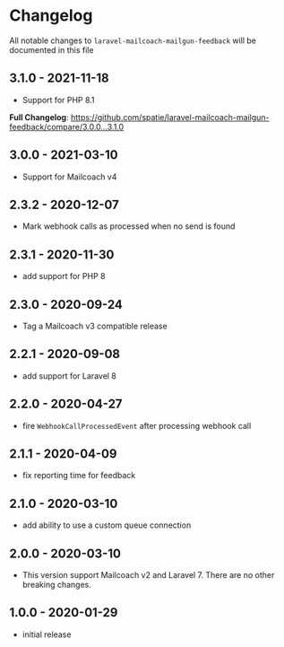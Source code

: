# Changelog

All notable changes to `laravel-mailcoach-mailgun-feedback` will be documented in this file

## 3.1.0 - 2021-11-18

- Support for PHP 8.1

**Full Changelog**: https://github.com/spatie/laravel-mailcoach-mailgun-feedback/compare/3.0.0...3.1.0

## 3.0.0 - 2021-03-10

- Support for Mailcoach v4

## 2.3.2 - 2020-12-07

- Mark webhook calls as processed when no send is found

## 2.3.1 - 2020-11-30

- add support for PHP 8

## 2.3.0 - 2020-09-24

- Tag a Mailcoach v3 compatible release

## 2.2.1 - 2020-09-08

- add support for Laravel 8

## 2.2.0 - 2020-04-27

- fire `WebhookCallProcessedEvent` after processing webhook call

## 2.1.1 - 2020-04-09

- fix reporting time for feedback

## 2.1.0 - 2020-03-10

- add ability to use a custom queue connection

## 2.0.0 - 2020-03-10

- This version support Mailcoach v2 and Laravel 7. There are no other breaking changes.

## 1.0.0 - 2020-01-29

- initial release
